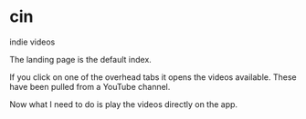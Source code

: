 cin
===
indie videos

The landing page is the default index.

If you click on one of the overhead tabs it opens the videos available. These have been pulled from a YouTube channel.

Now what I need to do is play the videos directly on the app.
